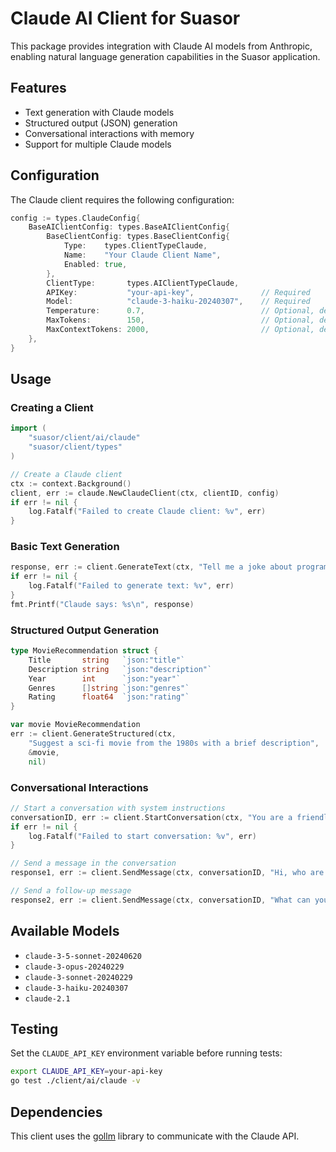 # Claude AI Client for Suasor

This package provides integration with Claude AI models from Anthropic, enabling natural language generation capabilities in the Suasor application.

## Features

- Text generation with Claude models
- Structured output (JSON) generation
- Conversational interactions with memory
- Support for multiple Claude models

## Configuration

The Claude client requires the following configuration:

```go
config := types.ClaudeConfig{
    BaseAIClientConfig: types.BaseAIClientConfig{
        BaseClientConfig: types.BaseClientConfig{
            Type:    types.ClientTypeClaude,
            Name:    "Your Claude Client Name",
            Enabled: true,
        },
        ClientType:       types.AIClientTypeClaude,
        APIKey:           "your-api-key",               // Required
        Model:            "claude-3-haiku-20240307",    // Required
        Temperature:      0.7,                          // Optional, defaults to model default
        MaxTokens:        150,                          // Optional, defaults to model default
        MaxContextTokens: 2000,                         // Optional, defaults to model default
    },
}
```

## Usage

### Creating a Client

```go
import (
    "suasor/client/ai/claude"
    "suasor/client/types"
)

// Create a Claude client
ctx := context.Background()
client, err := claude.NewClaudeClient(ctx, clientID, config)
if err != nil {
    log.Fatalf("Failed to create Claude client: %v", err)
}
```

### Basic Text Generation

```go
response, err := client.GenerateText(ctx, "Tell me a joke about programming", nil)
if err != nil {
    log.Fatalf("Failed to generate text: %v", err)
}
fmt.Printf("Claude says: %s\n", response)
```

### Structured Output Generation

```go
type MovieRecommendation struct {
    Title       string   `json:"title"`
    Description string   `json:"description"`
    Year        int      `json:"year"`
    Genres      []string `json:"genres"`
    Rating      float64  `json:"rating"`
}

var movie MovieRecommendation
err := client.GenerateStructured(ctx, 
    "Suggest a sci-fi movie from the 1980s with a brief description", 
    &movie, 
    nil)
```

### Conversational Interactions

```go
// Start a conversation with system instructions
conversationID, err := client.StartConversation(ctx, "You are a friendly assistant.")
if err != nil {
    log.Fatalf("Failed to start conversation: %v", err)
}

// Send a message in the conversation
response1, err := client.SendMessage(ctx, conversationID, "Hi, who are you?")

// Send a follow-up message
response2, err := client.SendMessage(ctx, conversationID, "What can you help me with?")
```

## Available Models

- `claude-3-5-sonnet-20240620`
- `claude-3-opus-20240229`
- `claude-3-sonnet-20240229`
- `claude-3-haiku-20240307`
- `claude-2.1`

## Testing

Set the `CLAUDE_API_KEY` environment variable before running tests:

```bash
export CLAUDE_API_KEY=your-api-key
go test ./client/ai/claude -v
```

## Dependencies

This client uses the [gollm](https://github.com/teilomillet/gollm) library to communicate with the Claude API.